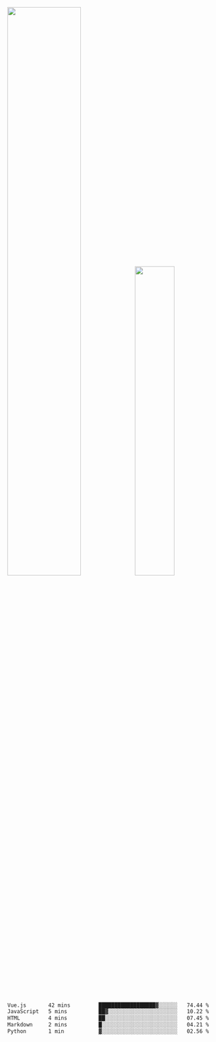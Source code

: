 <img align="" width="57.5%" src="https://github-readme-stats.vercel.app/api?username=Dream4ever&hide_title=true&hide_border=true&count_private=true&show_icons=true&include_all_commits=true&line_height=21" /><img align="" width="42.4%" src="https://github-readme-stats.vercel.app/api/top-langs/?username=Dream4ever&hide_title=true&count_private=true&show_icons=true&langs_count=6&hide_border=true&layout=compact" />

<!--START_SECTION:waka-->

```txt
Vue.js       42 mins         ██████████████████▓░░░░░░   74.44 %
JavaScript   5 mins          ██▓░░░░░░░░░░░░░░░░░░░░░░   10.22 %
HTML         4 mins          ██░░░░░░░░░░░░░░░░░░░░░░░   07.45 %
Markdown     2 mins          █░░░░░░░░░░░░░░░░░░░░░░░░   04.21 %
Python       1 min           ▓░░░░░░░░░░░░░░░░░░░░░░░░   02.56 %
```

<!--END_SECTION:waka-->
